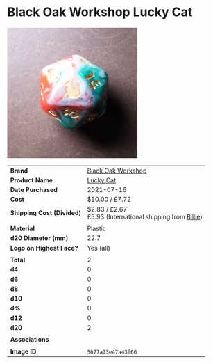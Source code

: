 # Black Oak Workshop Lucky Cat

<img src="https://raw.githubusercontent.com/jesskelsall/astarus-images/main/dice/5677a73e47a43f66.jpg" height="300" />

|||
| --- | --- |
| **Brand** | [Black Oak Workshop](https://www.blackoakworkshop.com/) |
| **Product Name** | [Lucky Cat](https://www.blackoakworkshop.com/product-page/lucky-cat-d20) |
| **Date Purchased** | 2021-07-16 |
| **Cost** | $10.00 / £7.72 |
| **Shipping Cost (Divided)** | $2.83 / £2.67<br>£5.93 (International shipping from [Billie](../players/billie.md)) |
||
| **Material** | Plastic |
| **d20 Diameter (mm)** | 22.7 |
| **Logo on Highest Face?** | Yes (all) |
||
| **Total** | 2 |
| **d4** | 0 |
| **d6** | 0 |
| **d8** | 0 |
| **d10** | 0 |
| **d%** | 0 |
| **d12** | 0 |
| **d20** | 2 |
||
| **Associations** | |
||
| **Image ID** | `5677a73e47a43f66` |
